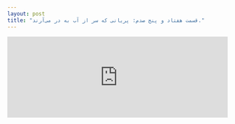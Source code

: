 ```yaml
---
layout: post
title: "قسمت هفتاد و پنج صدم: پریانی که سر از آب به در می‌آرند."
---
```


<iframe sandbox="allow-same-origin allow-scripts allow-top-navigation allow-popups allow-forms" scrolling=no width="100%" height="185" frameborder="0" src="https://embed.radiopublic.com/e?if=scrooge-podcast-Wka3nl&ge=s1!f7f4bc13bb04d5d9e7b9d3be25e6283e5091df98"></iframe>
